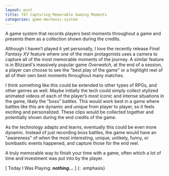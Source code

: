 ```yaml
---
layout: post
title: 747 Capturing Memorable Gaming Moments
categories: game-mechanic-system
---
```

A game system that records players best moments throughout a game and presents them as a collection shown during the credits.

Although I haven’t played it yet personally, I love the recently release *Final Fantasy XV* feature where one of the main protagonists uses a camera to capture all of the most memorable moments of the journey.  A similar feature is in Blizzard's massively popular game *Overwatch*, at the end of a session, a player can choose to see the "best play of the game" or a highlight reel of all of their own best moments throughout many matches.

I think something like this could be extended to other types of RPGs, and other genres as well.  Maybe initially the tech could simply collect stylized animated videos of each of the player’s most iconic and intense situations in the game, likely the "boss" battles.  This would work best in a game where battles like this are dynamic and unique from player to player, so it feels exciting and personalized.  These clips would be collected together and potentially shown during the end credits of the game.

As the technology adapts and learns, eventually this could be even more dynamic.  Instead of just recording boss battles, the game would have an "awareness" of when the most interesting, unique, unlikely, funny, or bombastic events happened, and capture those for the end reel.

A truly memorable way to finish your time with a game, often which a lot of time and investment was put into by the player.

[ Today I Was Playing: ***nothing...*** ]
{: .emphasis}